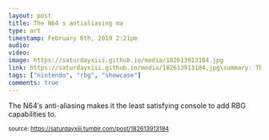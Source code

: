```yaml
---
layout: post
title: The N64 s antialiasing ma
type: art
timestamp: February 6th, 2019 2:21pm
audio: 
video: 
image: https://saturdayxiii.github.io/media/182613913184.jpg
link: https://saturdayxiii.github.io/media/182613913184.jpg\summary: The N64′s anti-aliasing makes it the least satisfying console to add RBG capabilities to.
tags: ["nintendo", "rbg", "showcase"]
comments: true
---
```


The N64′s anti-aliasing makes it the least satisfying console to add RBG capabilities to.
 
  
<small>source: https://saturdayxiii.tumblr.com/post/182613913184</small>